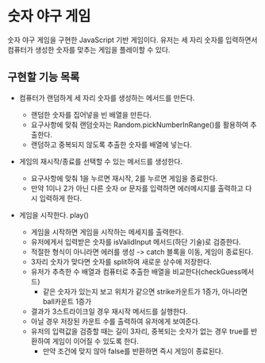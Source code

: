 # 숫자 야구 게임

숫자 야구 게임을 구현한 JavaScript 기반 게임이다.
유저는 세 자리 숫자를 입력하면서 컴퓨터가 생성한 숫자를 맞추는 게임을 플레이할 수 있다.

## 구현할 기능 목록

- 컴퓨터가 랜덤하게 세 자리 숫자를 생성하는 메서드를 만든다.

  - 랜덤한 숫자를 집어넣을 빈 배열을 만든다.
  - 요구사항에 맞춰 랜덤숫자는 Random.pickNumberInRange()를 활용하여 추출한다.
  - 랜덤하고 중복되지 않도록 추출한 숫자를 배열에 넣는다.

- 게임의 재시작/종료를 선택할 수 있는 메서드를 생성한다.

  - 요구사항에 맞춰 1을 누르면 재시작, 2를 누르면 게임을 종료한다.
  - 만약 1이나 2가 아닌 다른 숫자 or 문자를 입력하면 에러메시지를 출력하고 다시 입력하게 한다.

- 게임을 시작한다. play()
  - 게임을 시작하면 게임을 시작하는 메세지를 출력한다.
  - 유저에게서 입력받은 숫자를 isValidInput 메서드(하단 기술)로 검증한다.
  - 적절한 형식이 아니라면 에러를 생성 -> catch 블록을 이동, 게임이 종료된다.
  - 3자리 숫자가 맞다면 숫자를 split하여 새로운 상수에 저장한다.
  - 유저가 추측한 수 배열과 컴퓨터로 추출한 배열을 비교한다(checkGuess메서드)
    - 같은 숫자가 있는지 보고 위치가 같으면 strike카운트가 1증가, 아니라면 ball카운트 1증가
  - 결과가 3스트라이크일 경우 재시작 메서드를 실행한다.
  - 아닐 경우 저장된 카운트 수를 출력하여 유저에게 보여준다.
  - 유저의 입력값을 검증할 때는 길이 3자리, 중복되는 숫자가 없는 경우 true를 반환하여 게임이 이어질 수 있도록 한다.
    - 만약 조건에 맞지 않아 false를 반환하면 즉시 게임이 종료된다.
